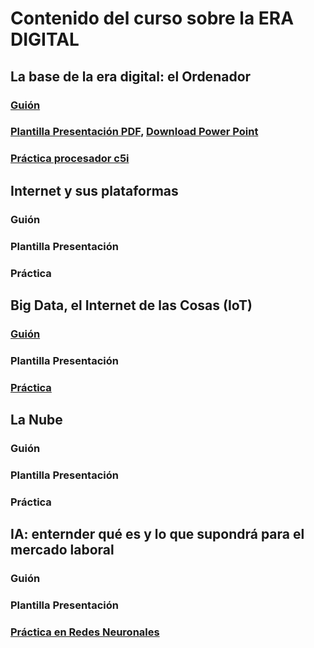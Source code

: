 # Contenido del curso sobre la ERA DIGITAL

## La base de la era digital: el Ordenador

### [Guión](https://pauandalt.github.io/Guion_Clase_1/)
### [Plantilla Presentación PDF](https://github.com/Pauandalt/Presntacion_Clase1_PDF/blob/master/Pantilla%20de%20la%20presentaci%C3%B3n%20clase%201.pdf), [Download Power Point](https://github.com/Pauandalt/Presntaci-n_PP_Clase_1/blob/master/plantilla%20de%20la%20presentaci%C3%B3n.pptx)
### [Práctica procesador c5i](https://pauandalt.github.io/TFG-Practica-c5i/)

## Internet y sus plataformas

### Guión
### Plantilla Presentación
### Práctica

## Big Data, el Internet de las Cosas (IoT)

### [Guión](https://pauandalt.github.io/IoT/)
### Plantilla Presentación 
### [Práctica](https://pauandalt.github.io/Practica_IoT/.)

## La Nube 

### Guión
### Plantilla Presentación
### Práctica


## IA: enternder qué es y lo que supondrá para el mercado laboral 

### Guión
### Plantilla Presentación 
### [Práctica en Redes Neuronales](https://pauandalt.github.io/Practica_Redes_Neuronales/)
